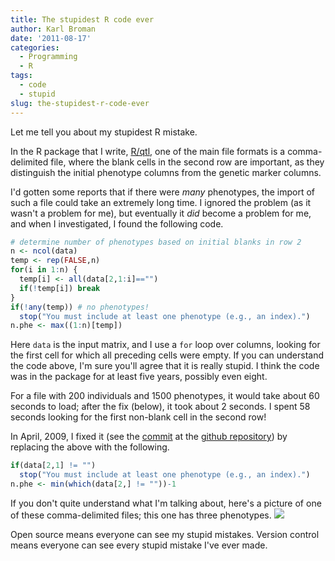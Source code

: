 ```yaml
---
title: The stupidest R code ever
author: Karl Broman
date: '2011-08-17'
categories:
  - Programming
  - R
tags:
  - code
  - stupid
slug: the-stupidest-r-code-ever
---
```


Let me tell you about my stupidest R mistake.

In the R package that I write, [R/qtl](https://rqtl.org), one of the main file formats is a comma-delimited file, where the blank cells in the second row are important, as they distinguish the initial phenotype columns from the genetic marker columns.

I'd gotten some reports that if there were _many_ phenotypes, the import of such a file could take an extremely long time. I ignored the problem (as it wasn't a problem for me), but eventually it _did_ become a problem for me, and when I investigated, I found the following code.

````r
# determine number of phenotypes based on initial blanks in row 2
n <- ncol(data)
temp <- rep(FALSE,n)
for(i in 1:n) {
  temp[i] <- all(data[2,1:i]=="")
  if(!temp[i]) break
}
if(!any(temp)) # no phenotypes!
  stop("You must include at least one phenotype (e.g., an index).")
n.phe <- max((1:n)[temp])
````

Here `data` is the input matrix, and I use a `for` loop over columns, looking for the first cell for which all preceding cells were empty. If you can understand the code above, I'm sure you'll agree that it is really stupid. I think the code was in the package for at least five years, possibly even eight.

For a file with 200 individuals and 1500 phenotypes, it would take about 60 seconds to load; after the fix (below), it took about 2 seconds. I spent 58 seconds looking for the first non-blank cell in the second row!

<!-- more -->

In April, 2009, I fixed it (see the [commit](https://github.com/kbroman/qtl/commit/4cd486) at the [github repository](https://github.com/kbroman/qtl)) by replacing the above with the following.
````r
if(data[2,1] != "")
  stop("You must include at least one phenotype (e.g., an index).")
n.phe <- min(which(data[2,] != ""))-1
````

If you don't quite understand what I'm talking about, here's a picture of one of these comma-delimited files; this one has three phenotypes.
![](https://kbroman.files.wordpress.com/2011/08/examplecsv.png)

Open source means everyone can see my stupid mistakes.  Version control means everyone can see every stupid mistake I've ever made.
